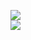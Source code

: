 [![](https://img.shields.io/badge/Made%20With-Github%20Spray-lightgrey.svg?style=for-the-badge&logo=github)](https://github.com/Annihil/github-spray#17924)  
[![](https://i.imgur.com/2DrTn0Z.gif)](https://github.com/Annihil/github-spray)